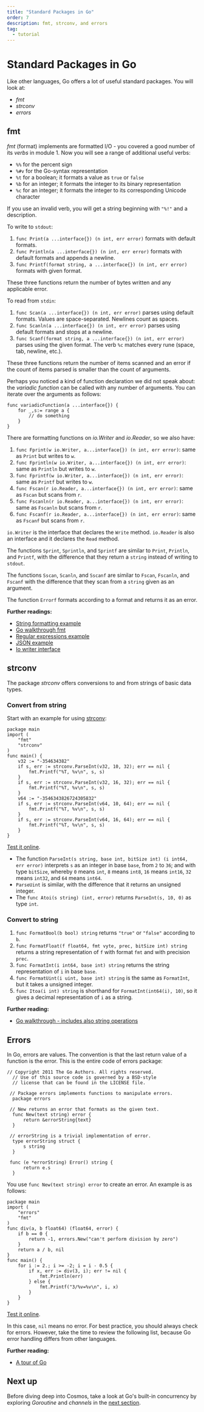 ```yaml
---
title: "Standard Packages in Go"
order: 7
description: fmt, strconv, and errors
tag:
  - tutorial
---
```


# Standard Packages in Go

Like other languages, Go offers a lot of useful standard packages. You will look at:

* *fmt*
* *strconv*
* *errors*

## fmt

*fmt* (format) implements are formatted I/O - you covered a good number of its *verbs* in module 1. Now you will see a range of additional useful verbs:

* `%%`  for the percent sign
* `%#v` for the Go-syntax representation
* `%t`  for a boolean; it formats a value as `true` or `false`
* `%b`  for an integer; it formats the integer to its binary representation
* `%c`  for an integer; it formats the integer to its corresponding Unicode character

If you use an invalid verb, you will get a string beginning with `"%!"` and a description.

To write to `stdout`:

1. `func Print(a ...interface{}) (n int, err error)` formats with default formats.
2. `func Println(a ...interface{}) (n int, err error)` formats with default formats and appends a newline.
3. `func Printf(format string, a ...interface{}) (n int, err error)` formats with given format.

These three functions return the number of bytes written and any applicable error.

To read from `stdin`:

1. `func Scan(a ...interface{}) (n int, err error)` parses using default formats. Values are space-separated. Newlines count as spaces.
2. `func Scanln(a ...interface{}) (n int, err error)` parses using default formats and stops at a newline.
3. `func Scanf(format string, a ...interface{}) (n int, err error)` parses using the given format. The verb `%c` matches every rune (space, tab, newline, etc.).

These three functions return the number of items scanned and an error if the count of items parsed is smaller than the count of arguments.

Perhaps you noticed a kind of function declaration we did not speak about: the *variadic function* can be called with any number of arguments. You can iterate over the arguments as follows:

```golang
func variadicFunction(a ...interface{}) {
    for _,s:= range a {
        // do something
    }
}
```

There are formatting functions on *io.Writer* and *io.Reader*, so we also have:

1. `func Fprint(w io.Writer, a...interface{}) (n int, err error)`: same as `Print` but writes to `w`.
2. `func Fprintln(w io.Writer, a...interface{}) (n int, err error)`: same as `Println` but writes to `w`.
3. `func Fprintf(w io.Writer, a...interface{}) (n int, err error)`: same as `Printf` but writes to `w`.
4.  `func Fscan(r io.Reader, a...interface{}) (n int, err error)`: same as `Fscan` but scans from `r`.
5. `func Fscanln(r io.Reader, a...interface{}) (n int, err error)`: same as `Fscanln` but scans from `r`.
6. `func Fscanf(r io.Reader, a...interface{}) (n int, err error)`: same as `Fscanf` but scans from `r`.

`io.Writer` is the interface that declares the `Write` method. `io.Reader` is also an interface and it declares the `Read` method.

The functions `Sprint`, `Sprintln`, and `Sprintf` are similar to `Print`, `Println`, and `Printf`, with the difference that they return a `string` instead of writing to `stdout`.

The functions `Sscan`, `Scanln`, and `Sscanf` are similar to `Fscan`, `Fscanln`, and `Fscanf` with the difference that they scan from a `string` given as an argument.

The function `Errorf` formats according to a format and returns it as an error.

<HighlightBox type="reading">

**Further readings:**

* [String formatting example](https://gobyexample.com/string-formatting)
* [Go walkthrough fmt](https://medium.com/go-walkthrough/go-walkthrough-fmt-55a14bbbfc53)
* [Regular expressions example](https://gobyexample.com/regular-expressions)
* [JSON example](https://gobyexample.com/json)
* [Io writer interface](https://medium.com/@as27/a-simple-beginners-tutorial-to-io-writer-in-golang-2a13bfefea02)

</HighlightBox>

## strconv

The package *strconv* offers conversions to and from strings of basic data types.

### Convert from string

Start with an example for using [strconv](https://golang.org/pkg/strconv):

```golang
package main
import (
    "fmt"
    "strconv"
)
func main() {
    v32 := "-354634382"
    if s, err := strconv.ParseInt(v32, 10, 32); err == nil {
        fmt.Printf("%T, %v\n", s, s)
    }
    if s, err := strconv.ParseInt(v32, 16, 32); err == nil {
        fmt.Printf("%T, %v\n", s, s)
    }
    v64 := "-3546343826724305832"
    if s, err := strconv.ParseInt(v64, 10, 64); err == nil {
        fmt.Printf("%T, %v\n", s, s)
    }
    if s, err := strconv.ParseInt(v64, 16, 64); err == nil {
        fmt.Printf("%T, %v\n", s, s)
    }
}
```

<HighlightBox type="tip">

[Test it online](https://go.dev/play/p/GXstxF-6XVO).

</HighlightBox>

* The function `ParseInt(s string, base int, bitSize int) (i int64, err error)` interprets `s` as an integer in base `base`, from `2` to `36`; and with type `bitSize`, whereby `0` means `int`, `8` means `int8`, `16` means `int16`, `32` means `int32`, and `64` means `int64`.
* `ParseUint` is similar, with the difference that it returns an unsigned integer.
* The `func Atoi(s string) (int, error)` returns `ParseInt(s, 10, 0)` as type `int`.

### Convert to string

1. `func FormatBool(b bool) string` returns `"true"` or `"false"` according to `b`.
2. `func FormatFloat(f float64, fmt vyte, prec, bitSize int) string` returns a string representation of `f` with format `fmt` and with precision `prec`.
3. `func FormatInt(i int64, base int) string` returns the string representation of `i` in base `base`.
4. `func FormatUint(i uint, base int) string` is the same as `FormatInt`, but it takes a unsigned integer.
5. `func Itoa(i int) string` is shorthand for `FormatInt(int64(i), 10)`, so it gives a decimal representation of `i` as a string.

<HighlightBox type="reading">

**Further reading:**

* [Go walkthrough - includes also string operations](https://gobyexample.com/string-formatting)

</HighlightBox>

## Errors

In Go, errors are values. The convention is that the last return value of a function is the error. This is the entire code of errors package:

```golang
// Copyright 2011 The Go Authors. All rights reserved.
  // Use of this source code is governed by a BSD-style
  // license that can be found in the LICENSE file.
  
 // Package errors implements functions to manipulate errors.
  package errors
  
 // New returns an error that formats as the given text.
  func New(text string) error {
      return &errorString{text}
  }
  
 // errorString is a trivial implementation of error.
  type errorString struct {
      s string
  }
  
 func (e *errorString) Error() string {
      return e.s
  }
```

You use `func New(text string) error` to create an error. An example is as follows:

```golang
package main
import (
    "errors"
    "fmt"
)
func div(a, b float64) (float64, error) {
    if b == 0 {
        return -1, errors.New("can't perform division by zero")
    }
    return a / b, nil
}
func main() {
    for i := 2.; i >= -2; i = i - 0.5 {
        if x, err := div(3, i); err != nil {
            fmt.Println(err)
        } else {
            fmt.Printf("3/%v=%v\n", i, x)
        }
    }
}
```

<HighlightBox type="tip">

[Test it online](https://go.dev/play/p/k9U_6uCkL1r).

</HighlightBox>

In this case, `nil` means no error. For best practice, you should always check for errors. However, take the time to review the following list, because Go error handling differs from other languages.

<HighlightBox type="reading">

**Further reading:**

* [A tour of Go](https://tour.golang.org/)

</HighlightBox>

## Next up

Before diving deep into Cosmos, take a look at Go's built-in concurrency by exploring _Goroutine_ and _channels_ in the [next section](./7_concurrency.md).

